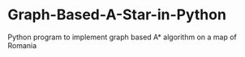 # Graph-Based-A-Star-in-Python
Python program to implement graph based A* algorithm on a map of Romania
